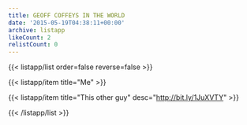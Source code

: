 ```yaml
---
title: GEOFF COFFEYS IN THE WORLD
date: '2015-05-19T04:38:11+00:00'
archive: listapp
likeCount: 2
relistCount: 0
---
```


<!--more-->

{{< listapp/list order=false reverse=false >}}

   {{< listapp/item title="Me" >}}

   {{< listapp/item title="This other guy"
      desc="http://bit.ly/1JuXVTY" >}}

{{< /listapp/list >}}
